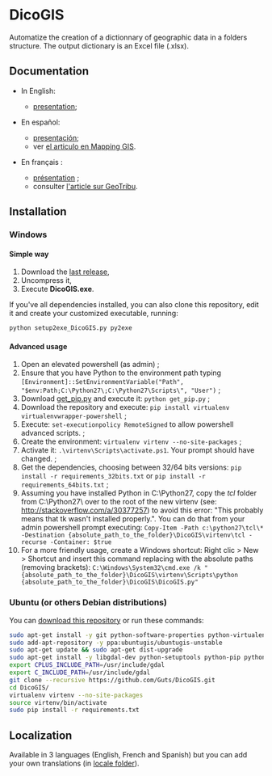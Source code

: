 ﻿# DicoGIS

Automatize the creation of a dictionnary of geographic data in a folders structure. The output dictionary is an Excel file (.xlsx).

## Documentation

* In English:
    + [presentation](/doc/DicoGIS_Presentation_EN.md);

* En español:
    + [presentación](/doc/DicoGIS_Presentacion_ES.md);
    + ver [el articulo en Mapping GIS](http://mappinggis.com/2014/10/dicogis-el-diccionario-de-datos-gis/).

* En français :
    + [présentation](/doc/DicoGIS_Presentation_FR.md) ;
    + consulter [l'article sur GeoTribu](http://geotribu.net/dicogis).


## Installation

### Windows

#### Simple way

 1. Download the [last release](https://github.com/Guts/DicoGIS/releases),
 2. Uncompress it,
 3. Execute **DicoGIS.exe**.

If you've all dependencies installed, you can also clone this repository, edit it and create your customized executable, running:

```bash
python setup2exe_DicoGIS.py py2exe
```

#### Advanced usage

1. Open an elevated powershell (as admin) ;
2. Ensure that you have Python to the environment path typing `[Environment]::SetEnvironmentVariable("Path", "$env:Path;C:\Python27\;C:\Python27\Scripts\", "User")` ;
3. Download [get_pip.py](https://raw.githubusercontent.com/pypa/pip/master/contrib/get-pip.py) and execute it: `python get_pip.py` ;
4. Download the repository and execute: `pip install virtualenv virtualenvwrapper-powershell` ;
5. Execute: `set-executionpolicy RemoteSigned` to allow powershell advanced scripts. ;
6. Create the environment: `virtualenv virtenv --no-site-packages` ;
7. Activate it: `.\virtenv\Scripts\activate.ps1`. Your prompt should have changed. ;
8. Get the dependencies, choosing between 32/64 bits versions: `pip install -r requirements_32bits.txt` or `pip install -r requirements_64bits.txt` ;
9. Assuming you have installed Python in C:\Python27\, copy the *tcl* folder from C:\Python27\ over to the root of the new virtenv (see: http://stackoverflow.com/a/30377257) to avoid this error: "This probably means that tk wasn't installed properly.". You can do that from your admin powershell prompt executing: `Copy-Item -Path c:\python27\tcl\* -Destination {absolute_path_to_the_folder}\DicoGIS\virtenv\tcl -recurse -Container: $true`
10. For a more friendly usage, create a Windows shortcut: Right clic > New > Shortcut and insert this command replacing with the absolute paths (removing brackets): `C:\Windows\System32\cmd.exe /k "{absolute_path_to_the_folder}\DicoGIS\virtenv\Scripts\python {absolute_path_to_the_folder}\DicoGIS\DicoGIS.py"`

### Ubuntu (or others Debian distributions)

You can [download this repository](https://github.com/Guts/DicoGIS/archive/master.zip) or run these commands:

```bash
sudo apt-get install -y git python-software-properties python-virtualenv
sudo add-apt-repository -y ppa:ubuntugis/ubuntugis-unstable
sudo apt-get update && sudo apt-get dist-upgrade
sudo apt-get install -y libgdal-dev python-setuptools python-pip python-dev python-tk python-gdal
export CPLUS_INCLUDE_PATH=/usr/include/gdal
export C_INCLUDE_PATH=/usr/include/gdal
git clone --recursive https://github.com/Guts/DicoGIS.git
cd DicoGIS/
virtualenv virtenv --no-site-packages
source virtenv/bin/activate
sudo pip install -r requirements.txt
```

## Localization

Available in 3 languages (English, French and Spanish) but you can add your own translations (in [locale folder](https://github.com/Guts/DicoGIS/tree/master/data/locale)).
